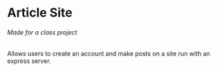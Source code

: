 # Article Site

###### Made for a class project


Allows users to create an account and make posts on a site run with an express server.
